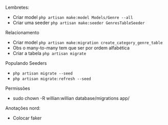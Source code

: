 

Lembretes:
- Criar model `php artisan make:model Models/Genre --all`
- Criar uma seeder `php artisan make:seeder GenresTableSeeder`

Relacionamento 
- Criar model `php artisan make:migration create_category_genre_table`
- Obs o many-to-many tem que ser por ordem alfabética
- Criar a tabela `php artisan migrate`




Populando Seeders
- `php artisan migrate --seed`
- `php artisan migrate:refresh --seed`


Permissões
- sudo chown -R willian:willian database/migrations app/


Anotações nord:
- Colocar faker

